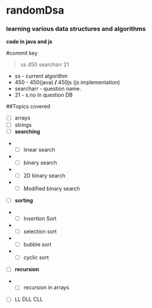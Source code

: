 # randomDsa

### learning various data structures and algorithms

**code in java and js**

#commit key 
> ss 450 searcharr 21 
> 
- ss - current algorithm
- 450 - 450(java) **/** 450js (js implementation)
- searcharr - question name.
- 21 - s.no in question DB

##Topics covered 

- [ ] arrays 
- [ ] strings
- [ ] **searching** 
- -  [ ] linear search
- -  [ ] binary search
- -  [ ] 2D binary search
- -  [ ] Modified binary search
- [ ] **sorting**
- -  [ ] Insertion Sort
- -  [ ] selection sort
- -  [ ] bubble sort
- -  [ ] cyclic sort

- [ ] **recursion** 
- - [ ] recursion in arrays
- [ ] LL DLL CLL 
